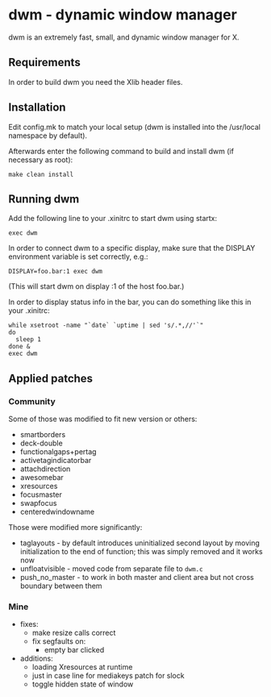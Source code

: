 # dwm - dynamic window manager

dwm is an extremely fast, small, and dynamic window manager for X.

## Requirements

In order to build dwm you need the Xlib header files.

## Installation

Edit config.mk to match your local setup (dwm is installed into
the /usr/local namespace by default).

Afterwards enter the following command to build and install dwm (if
necessary as root):

```
make clean install
```

## Running dwm

Add the following line to your .xinitrc to start dwm using startx:

```
exec dwm
```

In order to connect dwm to a specific display, make sure that
the DISPLAY environment variable is set correctly, e.g.:

```
DISPLAY=foo.bar:1 exec dwm
```

(This will start dwm on display :1 of the host foo.bar.)

In order to display status info in the bar, you can do something
like this in your .xinitrc:

```
while xsetroot -name "`date` `uptime | sed 's/.*,//'`"
do
  sleep 1
done &
exec dwm
```

## Applied patches

### Community

Some of those was modified to fit new version or others:

- smartborders
- deck-double
- functionalgaps+pertag
- activetagindicatorbar
- attachdirection
- awesomebar
- xresources
- focusmaster
- swapfocus
- centeredwindowname

Those were modified more significantly:
- taglayouts - by default introduces uninitialized second layout by 
  moving initialization to the end of function; this was simply removed 
  and it works now
- unfloatvisible - moved code from separate file to `dwm.c`
- push_no_master - to work in both master and client area but not cross 
  boundary between them

### Mine

- fixes:
  * make resize calls correct
  * fix segfaults on:
    + empty bar clicked
- additions:
  * loading Xresources at runtime
  * just in case line for mediakeys patch for slock
  * toggle hidden state of window
